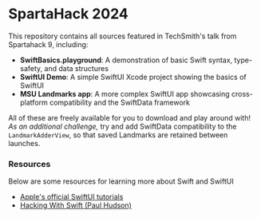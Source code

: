 # SpartaHack 2024

This repository contains all sources featured in TechSmith's talk from Spartahack 9, including:
* **SwiftBasics.playground**: A demonstration of basic Swift syntax, type-safety, and data structures
* **SwiftUI Demo**: A simple SwiftUI Xcode project showing the basics of SwiftUI
* **MSU Landmarks app**: A more complex SwiftUI app showcasing cross-platform compatibility and the SwiftData framework

All of these are freely available for you to download and play around with! *As an additional challenge,* try and add SwiftData compatibility to the `LandmarkAdderView`, so that saved Landmarks are retained between launches.

### Resources
Below are some resources for learning more about Swift and SwiftUI
* [Apple's official SwiftUI tutorials](https://developer.apple.com/tutorials/swiftui/)
* [Hacking With Swift (Paul Hudson)](https://www.hackingwithswift.com/)
